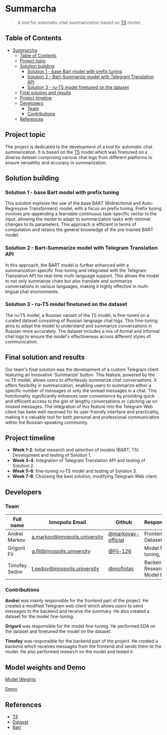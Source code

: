 # Summarcha

> A tool for automatic chat summarization based on [T5](https://arxiv.org/abs/1910.10683) model.

## Table of Contents

- [Summarcha](#summarcha)
  - [Table of Contents](#table-of-contents)
  - [Project topic](#project-topic)
  - [Solution building](#solution-building)
    - [Solution 1 - base Bart model with prefix tuning](#solution-1---base-bart-model-with-prefix-tuning)
    - [Solution 2 - Bart-Summarize model with Telegram Translation API](#solution-2---bart-summarize-model-with-telegram-translation-api)
    - [Solution 3 - ru-T5 model finetuned on the dataset](#solution-3---ru-t5-model-finetuned-on-the-dataset)
  - [Final solution and results](#final-solution-and-results)
  - [Project timeline](#project-timeline)
  - [Developers](#developers)
    - [Team](#team)
    - [Contributions](#contributions)
  - [References](#references)

## Project topic

The project is dedicated to the development of a tool for automatic chat summarization. It is based on the [T5](https://arxiv.org/abs/1910.10683) model which was finetuned on a diverse dataset comprising various chat logs from different platforms to ensure versatility and accuracy in summarization.

## Solution building

### Solution 1 - base Bart model with prefix tuning

This solution explores the use of the base BART (Bidirectional and Auto-Regressive Transformers) model, with a focus on prefix tuning. Prefix tuning involves pre-appending a learnable continuous task-specific vector to the input, allowing the model to adapt to summarization tasks with minimal changes to its parameters. This approach is efficient in terms of computation and retains the general knowledge of the pre-trained BART model.

### Solution 2 - Bart-Summarize model with Telegram Translation API

In this approach, the BART model is further enhanced with a summarization-specific fine-tuning and integrated with the Telegram Translation API for real-time multi-language support. This allows the model to not only summarize chats but also translate and summarize conversations in various languages, making it highly effective in multi-lingual chat environments.

### Solution 3 - ru-T5 model finetuned on the dataset

The ru-T5 model, a Russian variant of the T5 model, is fine-tuned on a curated dataset consisting of Russian language chat logs. This fine-tuning aims to adapt the model to understand and summarize conversations in Russian more accurately. The dataset includes a mix of formal and informal chat logs to ensure the model's effectiveness across different styles of communication.

## Final solution and results

Our team's final solution was the development of a custom Telegram client featuring an innovative 'Summarize' button. This feature, powered by the ru-T5 model, allows users to effortlessly summarize chat conversations. It offers flexibility in summarization, enabling users to summarize either a specific number of messages or only the unread messages in a chat. This functionality significantly enhances user convenience by providing quick and efficient access to the gist of lengthy conversations or catching up on missed messages. The integration of this feature into the Telegram Web client has been well-received for its user-friendly interface and practicality, making it a valuable tool for both personal and professional communication within the Russian-speaking community.

## Project timeline

* **Week 1-2**: Initial research and selection of models (BART, T5). Development and testing of Solution 1.
* **Week 3-4**: Integration of Telegram Translation API and testing of Solution 2.
* **Week 5-6**: fine-tuning ru-T5 model and testing of Solution 3.
* **Week 7-8**: Choosing the best solution, modifying Telegram Web client.

## Developers

### Team

| Full name     | Innopolis Email                                                    | Github                                                  | Responsibilities                 |
| ------------- | ------------------------------------------------------------------ | ------------------------------------------------------- | -------------------------------- |
| Andrei Markov | [a.markov@innopolis.university](mailto:a.markov@innopolis.university) | [@markovav-official](https://github.com/markovav-official) | Frontend, Dataset creation       |
| Grigorii Fil  | [g.fil@innopolis.university](mailto:g.fil@innopolis.university)       | [@Fil-126](https://github.com/Fil-126)                     | Model fine-tuning, EDA           |
| Timofey Sedov | [t.sedov@innopolis.university](mailto:t.sedov@innopolis.university)   | [@moflotas](https://github.com/moflotas)                   | Backend, Research, Model testing |

### Contributions

**Andrei** was mainly responsible for the frontend part of the project. He created a modified Telegram web client which allows users to send messages to the backend and receive the summary. He also created a dataset for the model fine-tuning.

**Grigorii** was responsible for the model fine-tuning. He performed EDA on the dataset and finetuned the model on the dataset.

**Timofey** was responsible for the backend part of the project. He created a backend which receives messages from the frontend and sends them to the model. He also performed research on the model and tested it.

## Model weights and Demo

[Model Weights](https://drive.markovav.ru/api/v1/files/144cb3a7-7de7-41f3-a7ee-2c028945313b?raw=1&password=null)

[Demo](https://youtu.be/PhqPpuqfKOI)

## References

- [T5](https://arxiv.org/abs/1910.10683)
- [Dataset](https://huggingface.co/datasets/d0rj/dialogsum-ru)
- [Bart](https://arxiv.org/abs/1910.13461)
